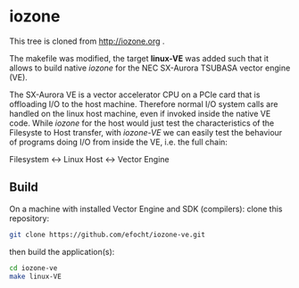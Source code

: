 # iozone

This tree is cloned from http://iozone.org .

The makefile was modified, the target **linux-VE** was added such that it allows to build native *iozone* for the NEC SX-Aurora TSUBASA vector engine (VE).

The SX-Aurora VE is a vector accelerator CPU on a PCIe card that is offloading I/O to the host machine.
Therefore normal I/O system calls are handled on the linux host machine, even if invoked inside the
native VE code. While *iozone* for the host would just test the characteristics of the Filesyste to Host transfer,
with *iozone-VE* we can easily test the behaviour of programs doing I/O from inside the
VE, i.e. the full chain:

Filesystem <-> Linux Host <-> Vector Engine


## Build

On a machine with installed Vector Engine and SDK (compilers): clone this repository:
```sh
git clone https://github.com/efocht/iozone-ve.git
```
then build the application(s):
```sh
cd iozone-ve
make linux-VE
```


